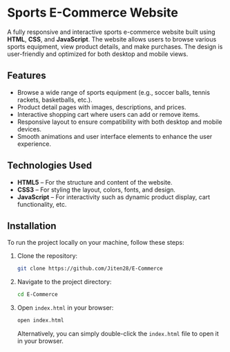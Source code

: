 # Sports E-Commerce Website

A fully responsive and interactive sports e-commerce website built using **HTML**, **CSS**, and **JavaScript**. The website allows users to browse various sports equipment, view product details, and make purchases. The design is user-friendly and optimized for both desktop and mobile views.

## Features

- Browse a wide range of sports equipment (e.g., soccer balls, tennis rackets, basketballs, etc.).
- Product detail pages with images, descriptions, and prices.
- Interactive shopping cart where users can add or remove items.
- Responsive layout to ensure compatibility with both desktop and mobile devices.
- Smooth animations and user interface elements to enhance the user experience.

## Technologies Used

- **HTML5** – For the structure and content of the website.
- **CSS3** – For styling the layout, colors, fonts, and design.
- **JavaScript** – For interactivity such as dynamic product display, cart functionality, etc.

## Installation

To run the project locally on your machine, follow these steps:

1. Clone the repository:

   ```bash
   git clone https://github.com/Jiten28/E-Commerce
   ```

2. Navigate to the project directory:

   ```bash
   cd E-Commerce
   ```

3. Open `index.html` in your browser:

   ```bash
   open index.html
   ```

   Alternatively, you can simply double-click the `index.html` file to open it in your browser.
